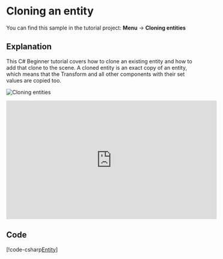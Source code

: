 # Cloning an entity
You can find this sample in the tutorial project: **Menu** &rarr; **Cloning entities** 

## Explanation
This C# Beginner tutorial covers how to clone an existing entity and how to add that clone to the scene. A cloned entity is an exact copy of an entity, which means that the Transform and all other components with their set values are copied too.

![Cloning entities](media/cloning-entities.png)

<iframe width="560" height="315" src="https://www.youtube.com/embed/klcTyUDI1yg" frameborder="0" allow="accelerometer; autoplay; encrypted-media; gyroscope; picture-in-picture" allowfullscreen></iframe>

## Code
[!code-csharp[Entity](..\..\..\..\stride\samples\Tutorials\CSharpBeginner\CSharpBeginner\CSharpBeginner.Game\Code\CloneEntityDemo.cs)]
